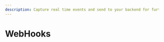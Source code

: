 ```yaml
---
description: Capture real time events and send to your backend for further processing.
---
```


# WebHooks


